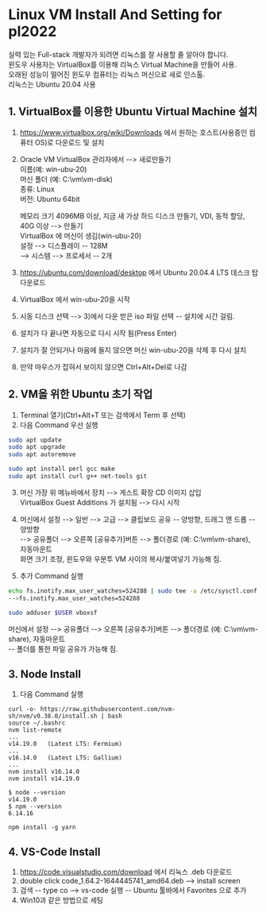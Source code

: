 # Linux VM Install And Setting for pl2022

실력 있는 Full-stack 개발자가 되려면 리눅스를 잘 사용할 줄 알아야 합니다.  
윈도우 사용자는 VirtualBox를 이용해 리눅스 Virtual Machine을 만들어 사용.  
오래된 성능이 떨어진 윈도우 컴퓨터는 리눅스 머신으로 새로 인스톨.  
리눅스는 Ubuntu 20.04 사용  

## 1. VirtualBox를 이용한 Ubuntu Virtual Machine 설치
1) https://www.virtualbox.org/wiki/Downloads 에서 원하는 호스트(사용중인 컴퓨터 OS)로 다운로드 및 설치  
2) Oracle VM VirtualBox 관리자에서 --> 새로만들기  
	이름(예: win-ubu-20)  
	머신 폴더 (예: C:\vm\vm-disk)  
	종류: Linux  
	버전: Ubuntu 64bit  
  
	메모리 크기 4096MB 이상, 지금 새 가상 하드 디스크 만들기, VDI, 동적 할당, 40G 이상 --> 만들기	
	VirtualBox 에 머신이 생김(win-ubu-20)  
	설정 --> 디스플레이 -- 128M  
		--> 시스템 --> 프로세서 -- 2개  
  
3) https://ubuntu.com/download/desktop 에서 Ubuntu 20.04.4 LTS 데스크 탑 다운로드  
4) VirtualBox 에서 win-ubu-20을 시작  
5) 시동 디스크 선택 --> 3)에서 다운 받은 iso 파일 선택 -- 설치에 시간 걸림.  
6) 설치가 다 끝나면 자동으로 다시 시작 됨(Press Enter)  
7) 설치가 잘 안되거나 마음에 들지 않으면 머신 win-ubu-20을 삭제 후 다시 설치  
8) 만약 마우스가 잡혀서 보이지 않으면 Ctrl+Alt+Del로 나감  
  
## 2. VM을 위한 Ubuntu 초기 작업 
1) Terminal 열기(Ctrl+Alt+T 또는 검색에서 Term 후 선택)  
2) 다음 Command 우선 실행  
```sh
sudo apt update
sudo apt upgrade
sudo apt autoremove

sudo apt install perl gcc make
sudo apt install curl g++ net-tools git
```

3) 머신 가장 위 메뉴바에서 장치 --> 게스트 확장 CD 이미지 삽입  
	VirtualBox Guest Additions 가 설치됨 --> 다시 시작  
4) 머신에서 설정 --> 일반 --> 고급 --> 클립보드 공유 -- 양방향, 드래그 앤 드롭 -- 양방향  
			  --> 공유폴더 --> 오른쪽 [공유추가]버튼 --> 폴더경로 (예: C:\vm\vm-share), 자동마운트  
화면 크기 조정, 윈도우와 우분투 VM 사이의 복사/붙여넣기 가능해 짐.  
  
5) 추가 Command 실행  
```sh
echo fs.inotify.max_user_watches=524288 | sudo tee -a /etc/sysctl.conf
-->fs.inotify.max_user_watches=524288

sudo adduser $USER vboxsf
```
  
머신에서 설정 --> 공유폴더 --> 오른쪽 [공유추가]버튼 --> 폴더경로 (예: C:\vm\vm-share), 자동마운트  
	-- 폴더를 통한 파일 공유가 가능해 짐.  

## 3. Node Install
1) 다음 Command 실행  
```
curl -o- https://raw.githubusercontent.com/nvm-sh/nvm/v0.38.0/install.sh | bash
source ~/.bashrc
nvm list-remote
...
v14.19.0   (Latest LTS: Fermium)
...
v16.14.0   (Latest LTS: Gallium)
...
nvm install v16.14.0
nvm install v14.19.0 

$ node --version
v14.19.0
$ npm --version
6.14.16

npm install -g yarn

```
  
## 4. VS-Code Install
1) https://code.visualstudio.com/download 에서 리눅스 .deb 다운로드  
2) double click code_1.64.2-1644445741_amd64.deb --> install screen  
3) 검색 -- type co --> vs-code 실행 -- Ubuntu 툴바에서 Favorites 으로 추가  
4) Win10과 같은 방법으로 세팅  

